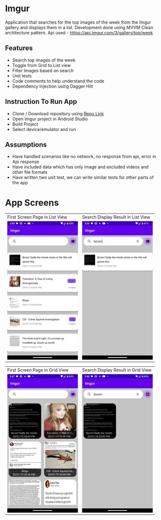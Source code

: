 # Imgur

Application that searches for the top images of the week from the Imgur gallery and displays them in a list. 
Development done using MVVM Clean architecture pattern. Api used - https://api.imgur.com/3/gallery/top/week

## Features
- Search top images of the week
- Toggle from Grid to List view
- Filter Images based on search
- Unit tests 
- Code comments to help understand the code
- Dependency Injection using Dagger Hilt

## Instruction To Run App
- Clone / Download repository using  [Repo Link](https://github.com/sreyans01/Imgur.git)
- Open Imgur project in Android Studio
- Build Project
- Select device/emulator and run

## Assumptions
- Have handled scenarios like no network, no response from api, error in Api response
- Have included data which has only image and excluded videos and other file formats
- Have written two unit test, we can write similar tests for other parts of the app

# App Screens
<table>
  <tr>
    <td>First Screen Page in List View</td>
     <td>Search Display Result in List View</td>
  </tr>
  <tr>
    <td>
<img src="https://github.com/sreyans01/Outputs/blob/18677f8ffd0a86529257af249e366b29dcdc1e26/Item_List_Display.JPEG" height="450" width="230" ></td>
    <td><img src="https://github.com/sreyans01/Outputs/blob/18677f8ffd0a86529257af249e366b29dcdc1e26/Item_Search_List.JPEG" height="450" width="230" ></td>
  </tr>
  </table>
  
  
  <table>
  <tr>
    <td>First Screen Page in Grid View</td>
     <td>Search Display Result in Grid View</td>
  </tr>
  <tr>
    <td><img src="https://github.com/sreyans01/Outputs/blob/18677f8ffd0a86529257af249e366b29dcdc1e26/Item_Grid_Display.JPEG" height="450" width="230" ></td>
    <td><img src="https://github.com/sreyans01/Outputs/blob/18677f8ffd0a86529257af249e366b29dcdc1e26/Item_Search_Grid.JPEG" height="450" width="230" ></td>
  </tr>
  </table>


